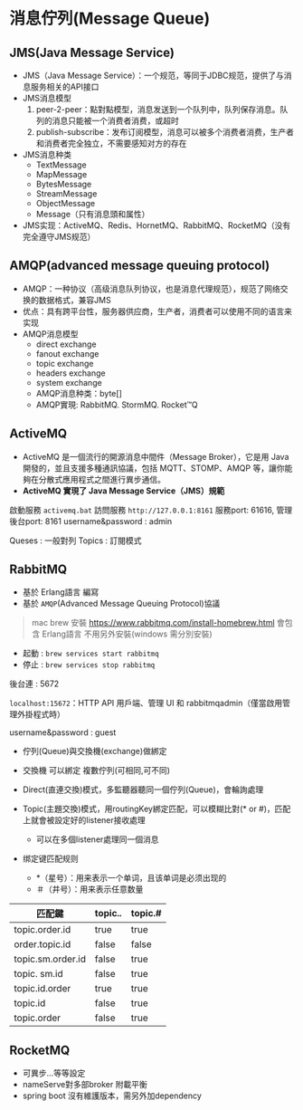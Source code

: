 # 消息佇列(Message Queue)

## JMS(Java Message Service)
* JMS（Java Message Service）：一个规范，等同于JDBC规范，提供了与消息服务相关的API接口
* JMS消息模型
  1. peer-2-peer：點對點模型，消息发送到一个队列中，队列保存消息。队列的消息只能被一个消费者消费，或超时
  2. publish-subscribe：发布订阅模型，消息可以被多个消费者消费，生产者和消费者完全独立，不需要感知对方的存在
* JMS消息种类
  * TextMessage
  * MapMessage
  * BytesMessage
  * StreamMessage
  * ObjectMessage
  * Message（只有消息頭和属性）
* JMS实现：ActiveMQ、Redis、HornetMQ、RabbitMQ、RocketMQ（没有完全遵守JMS规范）

## AMQP(advanced message queuing protocol)

* AMQP：一种协议（高级消息队列协议，也是消息代理规范），规范了网络交换的数据格式，兼容JMS
* 优点：具有跨平台性，服务器供应商，生产者，消费者可以使用不同的语言来实现
* AMQP消息模型
  * direct exchange
  * fanout exchange
  * topic exchange
  * headers exchange
  * system exchange
  * AMQP消息种类：byte[]
  * AMQP實現: RabbitMQ. StormMQ. Rocket™Q

## ActiveMQ

* ActiveMQ 是一個流行的開源消息中間件（Message Broker），它是用 Java 開發的，並且支援多種通訊協議，包括 MQTT、STOMP、AMQP 等，讓你能夠在分散式應用程式之間進行異步通信。
* **ActiveMQ 實現了 Java Message Service（JMS）規範**

啟動服務 `activemq.bat`
訪問服務 `http://127.0.0.1:8161` 
服務port: 61616,  管理後台port: 8161
username&password : admin

Queses : 一般對列
Topics : 訂閱模式

## RabbitMQ

* 基於 Erlang語言 編寫
* 基於 `AMQP`(Advanced Message Queuing Protocol)協議

> mac brew 安裝 https://www.rabbitmq.com/install-homebrew.html
> 會包含 Erlang語言 不用另外安裝(windows 需分別安裝)

* 起動 : `brew services start rabbitmq`
* 停止 : `brew services stop rabbitmq`

後台連 : 5672

`localhost:15672`：HTTP API 用戶端、管理 UI 和 rabbitmqadmin（僅當啟用管理外掛程式時）

username&password : guest

* 佇列(Queue)與交換機(exchange)做綁定
* 交換機 可以綁定 複數佇列(可相同,可不同) 


* Direct(直連交換)模式，多監聽器聽同一個佇列(Queue)，會輪詢處理 


* Topic(主題交換)模式，用routingKey綁定匹配，可以模糊比對(* or #)，匹配上就會被設定好的listener接收處理
  * 可以在多個listener處理同一個消息
* 绑定键匹配规则
  * *（星号）：用来表示一个单词，且该单词是必须出现的
  * ＃（井号）：用来表示任意数量

| 匹配鍵          | topic.*.*        | topic.#          |
| ---------------- | ---------------- | ---------------- |
| topic.order.id   | true             | true             |
| order.topic.id   | false            | false            |
| topic.sm.order.id| false            | true             |
| topic. sm.id     | false            | true             |
| topic.id.order   | true             | true             |
| topic.id         | false            | true             |
| topic.order      | false            | true             |

## RocketMQ

* 可異步...等等設定
* nameServe對多部broker 附載平衡
* spring boot 沒有維護版本，需另外加dependency